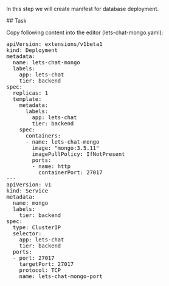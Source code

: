In this step we will create manifest for database deployment.

## Task

Copy following content into the editor (lets-chat-mongo.yaml):

<pre class="file" data-filename="lets-chat-mongo.yaml" data-target="replace">apiVersion: extensions/v1beta1
kind: Deployment
metadata:
  name: lets-chat-mongo
  labels:
    app: lets-chat
    tier: backend
spec:
  replicas: 1
  template:
    metadata:
      labels:
        app: lets-chat
        tier: backend
    spec:
      containers:
      - name: lets-chat-mongo
        image: "mongo:3.5.11"
        imagePullPolicy: IfNotPresent
        ports:
        - name: http
          containerPort: 27017
---
apiVersion: v1
kind: Service
metadata:
  name: mongo
  labels:
    tier: backend
spec:
  type: ClusterIP
  selector:
    app: lets-chat
    tier: backend
  ports:
  - port: 27017
    targetPort: 27017
    protocol: TCP
    name: lets-chat-mongo-port
</pre>